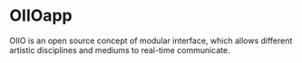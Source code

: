 OIIOapp
=======

OIIO is an open source concept of modular interface, which allows different artistic disciplines and mediums to real-time communicate.
